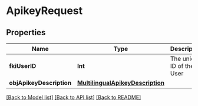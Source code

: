 # ApikeyRequest

## Properties
Name | Type | Description | Notes
------------ | ------------- | ------------- | -------------
**fkiUserID** | **Int** | The unique ID of the User | 
**objApikeyDescription** | [**MultilingualApikeyDescription**](MultilingualApikeyDescription.md) |  | 

[[Back to Model list]](../README.md#documentation-for-models) [[Back to API list]](../README.md#documentation-for-api-endpoints) [[Back to README]](../README.md)


